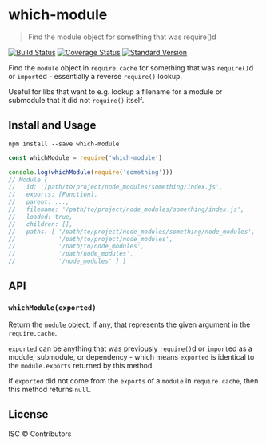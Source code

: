# which-module

> Find the module object for something that was require\(\)d

[![Build Status](https://travis-ci.org/nexdrew/which-module.svg?branch=master)](https://travis-ci.org/nexdrew/which-module) [![Coverage Status](https://coveralls.io/repos/github/nexdrew/which-module/badge.svg?branch=master)](https://coveralls.io/github/nexdrew/which-module?branch=master) [![Standard Version](https://img.shields.io/badge/release-standard%20version-brightgreen.svg)](https://github.com/conventional-changelog/standard-version)

Find the `module` object in `require.cache` for something that was `require()`d or `import`ed - essentially a reverse `require()` lookup.

Useful for libs that want to e.g. lookup a filename for a module or submodule that it did not `require()` itself.

## Install and Usage

```text
npm install --save which-module
```

```javascript
const whichModule = require('which-module')

console.log(whichModule(require('something')))
// Module {
//   id: '/path/to/project/node_modules/something/index.js',
//   exports: [Function],
//   parent: ...,
//   filename: '/path/to/project/node_modules/something/index.js',
//   loaded: true,
//   children: [],
//   paths: [ '/path/to/project/node_modules/something/node_modules',
//            '/path/to/project/node_modules',
//            '/path/to/node_modules',
//            '/path/node_modules',
//            '/node_modules' ] }
```

## API

### `whichModule(exported)`

Return the [`module` object](https://nodejs.org/api/modules.html#modules_the_module_object), if any, that represents the given argument in the `require.cache`.

`exported` can be anything that was previously `require()`d or `import`ed as a module, submodule, or dependency - which means `exported` is identical to the `module.exports` returned by this method.

If `exported` did not come from the `exports` of a `module` in `require.cache`, then this method returns `null`.

## License

ISC © Contributors

